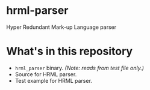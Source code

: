 # hrml-parser
Hyper Redundant Mark-up Language parser

# What's in this repository
- `hrml_parser` binary. *(Note: reads from test file only.)*
- Source for HRML parser. 
- Test example for HRML parser. 
